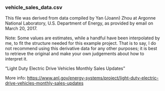 
### vehicle_sales_data.csv

This file was derived from data compiled by Yan (Joann) Zhou at Argonne National Laboratory, U.S. Department of Energy, as provided by email on March 20, 2017.

Note: Some values are estimates, while a handful have been interpolated by me, to fit the structure needed for this example project.  That is to say, I do not recommend using this derivative data for any other purposes; it is best to retrieve the original and make your own judgements about how to interpret it.

“Light Duty Electric Drive Vehicles Monthly Sales Updates”

More info:
https://www.anl.gov/energy-systems/project/light-duty-electric-drive-vehicles-monthly-sales-updates
